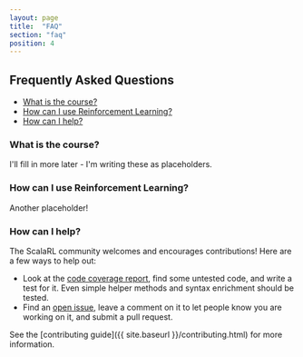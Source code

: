 ```yaml
---
layout: page
title:  "FAQ"
section: "faq"
position: 4
---
```


## Frequently Asked Questions

* [What is the course?](#course)
* [How can I use Reinforcement Learning?](#how)
* [How can I help?](#contributing)

### <a id="course" href="#course"></a>What is the course?

I'll fill in more later - I'm writing these as placeholders.

### <a id="how" href="#how"></a>How can I use Reinforcement Learning?

Another placeholder!

### <a id="contributing" href="#contributing"></a>How can I help?

The ScalaRL community welcomes and encourages contributions! Here are a few ways to help out:

- Look at the [code coverage report](https://codecov.io/github/sritchie/scala-rl?branch=develop), find some untested code, and write a test for it. Even simple helper methods and syntax enrichment should be tested.
- Find an [open issue](https://github.com/sritchie/scala-rl/issues?q=is%3Aopen+is%3Aissue), leave a comment on it to let people know you are working on it, and submit a pull request.

See the [contributing guide]({{ site.baseurl }}/contributing.html) for more information.
